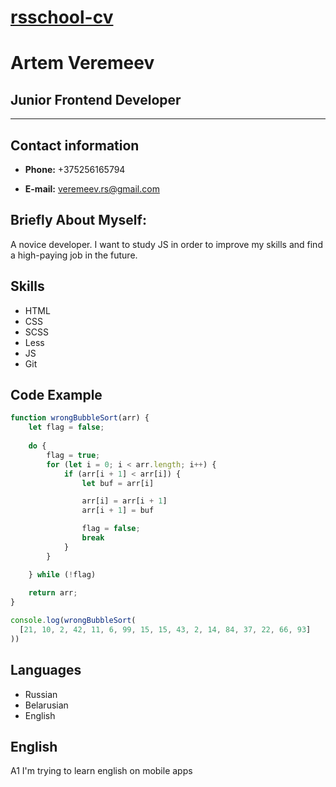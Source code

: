 # [rsschool-cv](https://veremeev-rs.github.io/rsschool-cv/cv)

# Artem Veremeev

## Junior Frontend Developer

---

## Contact information
* **Phone:** +375256165794

* **E-mail:** veremeev.rs@gmail.com

## Briefly About Myself:

A novice developer. I want to study JS in order to improve my skills and find a high-paying job in the future.

## Skills

* HTML
* CSS
* SCSS
* Less
* JS
* Git

## Code Example

```js
function wrongBubbleSort(arr) {
    let flag = false;
    
    do {
        flag = true;
        for (let i = 0; i < arr.length; i++) {
            if (arr[i + 1] < arr[i]) {
                let buf = arr[i]

                arr[i] = arr[i + 1]
                arr[i + 1] = buf

                flag = false;
                break
            }
        }

    } while (!flag)
    
    return arr;
}

console.log(wrongBubbleSort(
  [21, 10, 2, 42, 11, 6, 99, 15, 15, 43, 2, 14, 84, 37, 22, 66, 93]
))

```

## Languages

* Russian
* Belarusian
* English

## English

A1 I'm trying to learn english on mobile apps